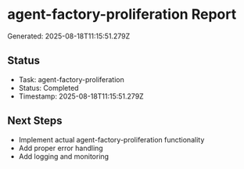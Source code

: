 # agent-factory-proliferation Report

Generated: 2025-08-18T11:15:51.279Z

## Status
- Task: agent-factory-proliferation
- Status: Completed
- Timestamp: 2025-08-18T11:15:51.279Z

## Next Steps
- Implement actual agent-factory-proliferation functionality
- Add proper error handling
- Add logging and monitoring
